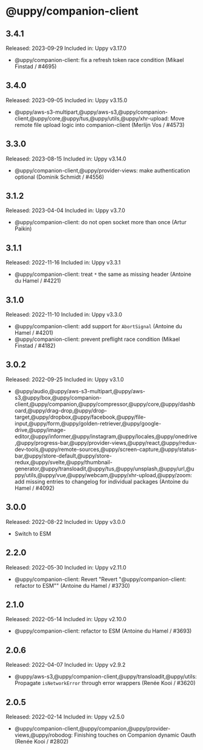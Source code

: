 # @uppy/companion-client

## 3.4.1

Released: 2023-09-29
Included in: Uppy v3.17.0

- @uppy/companion-client: fix a refresh token race condition (Mikael Finstad / #4695)

## 3.4.0

Released: 2023-09-05
Included in: Uppy v3.15.0

- @uppy/aws-s3-multipart,@uppy/aws-s3,@uppy/companion-client,@uppy/core,@uppy/tus,@uppy/utils,@uppy/xhr-upload: Move remote file upload logic into companion-client (Merlijn Vos / #4573)

## 3.3.0

Released: 2023-08-15
Included in: Uppy v3.14.0

- @uppy/companion-client,@uppy/provider-views: make authentication optional (Dominik Schmidt / #4556)

## 3.1.2

Released: 2023-04-04
Included in: Uppy v3.7.0

- @uppy/companion-client: do not open socket more than once (Artur Paikin)

## 3.1.1

Released: 2022-11-16
Included in: Uppy v3.3.1

- @uppy/companion-client: treat `*` the same as missing header (Antoine du Hamel / #4221)

## 3.1.0

Released: 2022-11-10
Included in: Uppy v3.3.0

- @uppy/companion-client: add support for `AbortSignal` (Antoine du Hamel / #4201)
- @uppy/companion-client: prevent preflight race condition (Mikael Finstad / #4182)

## 3.0.2

Released: 2022-09-25
Included in: Uppy v3.1.0

- @uppy/audio,@uppy/aws-s3-multipart,@uppy/aws-s3,@uppy/box,@uppy/companion-client,@uppy/companion,@uppy/compressor,@uppy/core,@uppy/dashboard,@uppy/drag-drop,@uppy/drop-target,@uppy/dropbox,@uppy/facebook,@uppy/file-input,@uppy/form,@uppy/golden-retriever,@uppy/google-drive,@uppy/image-editor,@uppy/informer,@uppy/instagram,@uppy/locales,@uppy/onedrive,@uppy/progress-bar,@uppy/provider-views,@uppy/react,@uppy/redux-dev-tools,@uppy/remote-sources,@uppy/screen-capture,@uppy/status-bar,@uppy/store-default,@uppy/store-redux,@uppy/svelte,@uppy/thumbnail-generator,@uppy/transloadit,@uppy/tus,@uppy/unsplash,@uppy/url,@uppy/utils,@uppy/vue,@uppy/webcam,@uppy/xhr-upload,@uppy/zoom: add missing entries to changelog for individual packages (Antoine du Hamel / #4092)

## 3.0.0

Released: 2022-08-22
Included in: Uppy v3.0.0

- Switch to ESM

## 2.2.0

Released: 2022-05-30
Included in: Uppy v2.11.0

- @uppy/companion-client: Revert "Revert "@uppy/companion-client: refactor to ESM"" (Antoine du Hamel / #3730)

## 2.1.0

Released: 2022-05-14
Included in: Uppy v2.10.0

- @uppy/companion-client: refactor to ESM (Antoine du Hamel / #3693)

## 2.0.6

Released: 2022-04-07
Included in: Uppy v2.9.2

- @uppy/aws-s3,@uppy/companion-client,@uppy/transloadit,@uppy/utils: Propagate `isNetworkError` through error wrappers (Renée Kooi / #3620)

## 2.0.5

Released: 2022-02-14
Included in: Uppy v2.5.0

- @uppy/companion-client,@uppy/companion,@uppy/provider-views,@uppy/robodog: Finishing touches on Companion dynamic Oauth (Renée Kooi / #2802)
